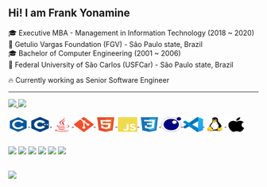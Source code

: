 ## Hi! I am Frank Yonamine
<p>
🎓 Executive MBA - Management in Information Technology (2018 ~ 2020)<br>
🏫 Getulio Vargas Foundation (FGV) - São Paulo state, Brazil<br>
🎓 Bachelor of Computer Engineering (2001 ~ 2006)<br>
🏫 Federal University of São Carlos (USFCar) - São Paulo state, Brazil
</p>
<p>
🔥 Currently working as Senior Software Engineer
</p>

<hr>

<div>
    <a href="https://github.com/yonamine">
    <img height="180em" src="https://github-readme-stats.vercel.app/api?username=yonamine&show_icons=true&theme=dracula&include_all_commits=true&count_private=true"/>
    <img height="180em" src="https://github-readme-stats.vercel.app/api/top-langs/?username=yonamine&layout=compact&langs_count=7&theme=dracula"/>
</div>

<div style="display: inline_block">
    <br>
    <img align="center" alt="Rafa-C" height="30" width="40" src="https://raw.githubusercontent.com/devicons/devicon/master/icons/c/c-plain.svg">
    <img align="center" alt="Rafa-CPP" height="30" width="40" src="https://raw.githubusercontent.com/devicons/devicon/master/icons/cplusplus/cplusplus-plain.svg">
    <img align="center" alt="Rafa-Java" height="30" width="40" src="https://raw.githubusercontent.com/devicons/devicon/master/icons/java/java-plain.svg">
    <img align="center" alt="Rafa-git" height="30" width="40" src="https://raw.githubusercontent.com/devicons/devicon/master/icons/git/git-plain.svg">
    <img align="center" alt="Rafa-HTML" height="30" width="40" src="https://raw.githubusercontent.com/devicons/devicon/master/icons/html5/html5-original.svg">
    <img align="center" alt="Rafa-Js" height="30" width="40" src="https://raw.githubusercontent.com/devicons/devicon/master/icons/javascript/javascript-plain.svg">
    <img align="center" alt="Rafa-CSS" height="30" width="40" src="https://raw.githubusercontent.com/devicons/devicon/master/icons/css3/css3-original.svg">
    <img align="center" alt="Rafa-Lua" height="30" width="40" src="https://raw.githubusercontent.com/devicons/devicon/master/icons/lua/lua-plain.svg">
    <img align="center" alt="Rafa-VSCode" height="30" width="40" src="https://raw.githubusercontent.com/devicons/devicon/master/icons/vscode/vscode-original.svg">
    <img align="center" alt="Rafa-Linux" height="30" width="40" src="https://raw.githubusercontent.com/devicons/devicon/master/icons/linux/linux-original.svg">
    <img align="center" alt="Rafa-Apple" height="30" width="40" src="https://raw.githubusercontent.com/devicons/devicon/master/icons/apple/apple-original.svg">
</div>
  
##

<p>
<div>
    <a href="https://www.youtube.com/channel/UCjg2ap1uHdf_wJKajE06JAg" target="_blank"><img src="https://img.shields.io/badge/YouTube-FF0000?style=for-the-badge&logo=youtube&logoColor=white" target="_blank"></a>
    <a href="https://www.instagram.com/fyonamine" target="_blank"><img src="https://img.shields.io/badge/-Instagram-%23E4405F?style=for-the-badge&logo=instagram&logoColor=white" target="_blank"></a>
    <a href="https://www.twitch.tv/frankyonamine" target="_blank"><img src="https://img.shields.io/badge/Twitch-9146FF?style=for-the-badge&logo=twitch&logoColor=white" target="_blank"></a>
    <a href="https://discord.gg/G9GPg5SA75" target="_blank"><img src="https://img.shields.io/badge/Discord-7289DA?style=for-the-badge&logo=discord&logoColor=white" target="_blank"></a> 
    <a href = "mailto:fsy0jpn@gmail.com"><img src="https://img.shields.io/badge/-Gmail-%23333?style=for-the-badge&logo=gmail&logoColor=white" target="_blank"></a>
    <a href="https://www.linkedin.com/in/frankyonamine/" target="_blank"><img src="https://img.shields.io/badge/-LinkedIn-%230077B5?style=for-the-badge&logo=linkedin&logoColor=white" target="_blank"></a> 
 </div>
</p>

<!--
Emojis from https://emojipedia.org/
-->
  
##
<p>
<div>
    <a href="https://ko-fi.com/yonamine" target="_blank"><img src="https://user-images.githubusercontent.com/2204615/216646770-c11eb72c-1b71-466c-b882-6fbedc32e723.png" target="_blank"></a>
</div>
</p>
